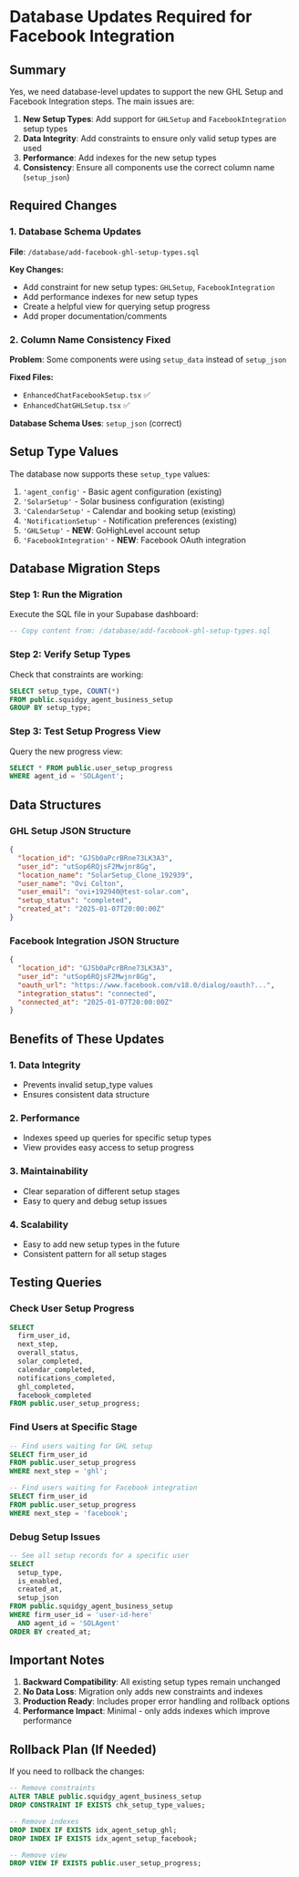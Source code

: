 # Database Updates Required for Facebook Integration

## Summary

Yes, we need database-level updates to support the new GHL Setup and Facebook Integration steps. The main issues are:

1. **New Setup Types**: Add support for `GHLSetup` and `FacebookIntegration` setup types
2. **Data Integrity**: Add constraints to ensure only valid setup types are used
3. **Performance**: Add indexes for the new setup types
4. **Consistency**: Ensure all components use the correct column name (`setup_json`)

## Required Changes

### 1. Database Schema Updates

**File**: `/database/add-facebook-ghl-setup-types.sql`

**Key Changes:**
- Add constraint for new setup types: `GHLSetup`, `FacebookIntegration`
- Add performance indexes for new setup types
- Create a helpful view for querying setup progress
- Add proper documentation/comments

### 2. Column Name Consistency Fixed

**Problem**: Some components were using `setup_data` instead of `setup_json`

**Fixed Files:**
- `EnhancedChatFacebookSetup.tsx` ✅ 
- `EnhancedChatGHLSetup.tsx` ✅

**Database Schema Uses**: `setup_json` (correct)

## Setup Type Values

The database now supports these `setup_type` values:

1. `'agent_config'` - Basic agent configuration (existing)
2. `'SolarSetup'` - Solar business configuration (existing)
3. `'CalendarSetup'` - Calendar and booking setup (existing)
4. `'NotificationSetup'` - Notification preferences (existing)
5. `'GHLSetup'` - **NEW**: GoHighLevel account setup
6. `'FacebookIntegration'` - **NEW**: Facebook OAuth integration

## Database Migration Steps

### Step 1: Run the Migration
Execute the SQL file in your Supabase dashboard:
```sql
-- Copy content from: /database/add-facebook-ghl-setup-types.sql
```

### Step 2: Verify Setup Types
Check that constraints are working:
```sql
SELECT setup_type, COUNT(*) 
FROM public.squidgy_agent_business_setup 
GROUP BY setup_type;
```

### Step 3: Test Setup Progress View
Query the new progress view:
```sql
SELECT * FROM public.user_setup_progress 
WHERE agent_id = 'SOLAgent';
```

## Data Structures

### GHL Setup JSON Structure
```json
{
  "location_id": "GJSb0aPcrBRne73LK3A3",
  "user_id": "utSop6RQjsF2Mwjnr8Gg",
  "location_name": "SolarSetup_Clone_192939",
  "user_name": "Ovi Colton",
  "user_email": "ovi+192940@test-solar.com",
  "setup_status": "completed",
  "created_at": "2025-01-07T20:00:00Z"
}
```

### Facebook Integration JSON Structure
```json
{
  "location_id": "GJSb0aPcrBRne73LK3A3",
  "user_id": "utSop6RQjsF2Mwjnr8Gg",
  "oauth_url": "https://www.facebook.com/v18.0/dialog/oauth?...",
  "integration_status": "connected",
  "connected_at": "2025-01-07T20:00:00Z"
}
```

## Benefits of These Updates

### 1. Data Integrity
- Prevents invalid setup_type values
- Ensures consistent data structure

### 2. Performance
- Indexes speed up queries for specific setup types
- View provides easy access to setup progress

### 3. Maintainability
- Clear separation of different setup stages
- Easy to query and debug setup issues

### 4. Scalability
- Easy to add new setup types in the future
- Consistent pattern for all setup stages

## Testing Queries

### Check User Setup Progress
```sql
SELECT 
  firm_user_id,
  next_step,
  overall_status,
  solar_completed,
  calendar_completed,
  notifications_completed,
  ghl_completed,
  facebook_completed
FROM public.user_setup_progress;
```

### Find Users at Specific Stage
```sql
-- Find users waiting for GHL setup
SELECT firm_user_id 
FROM public.user_setup_progress 
WHERE next_step = 'ghl';

-- Find users waiting for Facebook integration
SELECT firm_user_id 
FROM public.user_setup_progress 
WHERE next_step = 'facebook';
```

### Debug Setup Issues
```sql
-- See all setup records for a specific user
SELECT 
  setup_type,
  is_enabled,
  created_at,
  setup_json
FROM public.squidgy_agent_business_setup 
WHERE firm_user_id = 'user-id-here' 
  AND agent_id = 'SOLAgent'
ORDER BY created_at;
```

## Important Notes

1. **Backward Compatibility**: All existing setup types remain unchanged
2. **No Data Loss**: Migration only adds new constraints and indexes
3. **Production Ready**: Includes proper error handling and rollback options
4. **Performance Impact**: Minimal - only adds indexes which improve performance

## Rollback Plan (If Needed)

If you need to rollback the changes:
```sql
-- Remove constraints
ALTER TABLE public.squidgy_agent_business_setup 
DROP CONSTRAINT IF EXISTS chk_setup_type_values;

-- Remove indexes
DROP INDEX IF EXISTS idx_agent_setup_ghl;
DROP INDEX IF EXISTS idx_agent_setup_facebook;

-- Remove view
DROP VIEW IF EXISTS public.user_setup_progress;
```
